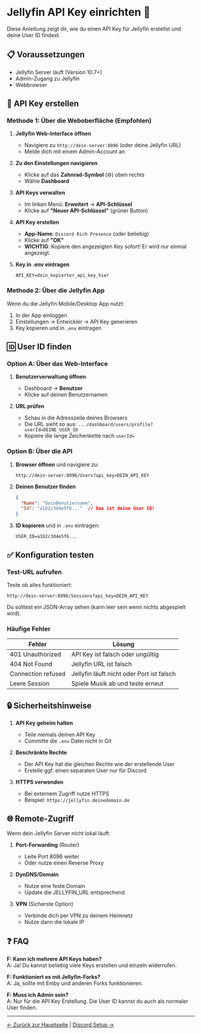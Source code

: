 # Jellyfin API Key einrichten 🔑

Diese Anleitung zeigt dir, wie du einen API Key für Jellyfin erstellst und deine User ID findest.

## 📋 Voraussetzungen

- Jellyfin Server läuft (Version 10.7+)
- Admin-Zugang zu Jellyfin
- Webbrowser

## 🔐 API Key erstellen

### Methode 1: Über die Weboberfläche (Empfohlen)

1. **Jellyfin Web-Interface öffnen**
   - Navigiere zu `http://dein-server:8096` (oder deine Jellyfin URL)
   - Melde dich mit einem Admin-Account an

2. **Zu den Einstellungen navigieren**
   - Klicke auf das **Zahnrad-Symbol** (⚙️) oben rechts
   - Wähle **Dashboard**

3. **API Keys verwalten**
   - Im linken Menü: **Erweitert** → **API-Schlüssel**
   - Klicke auf **"Neuer API-Schlüssel"** (grüner Button)

4. **API Key erstellen**
   - **App-Name**: `Discord Rich Presence` (oder beliebig)
   - Klicke auf **"OK"**
   - **WICHTIG**: Kopiere den angezeigten Key sofort! Er wird nur einmal angezeigt.

5. **Key in .env eintragen**
   ```env
   API_KEY=dein_kopierter_api_key_hier
   ```

### Methode 2: Über die Jellyfin App

Wenn du die Jellyfin Mobile/Desktop App nutzt:

1. In der App einloggen
2. Einstellungen → Entwickler → API Key generieren
3. Key kopieren und in `.env` eintragen

## 🆔 User ID finden

### Option A: Über das Web-Interface

1. **Benutzerverwaltung öffnen**
   - Dashboard → **Benutzer**
   - Klicke auf deinen Benutzernamen

2. **URL prüfen**
   - Schau in die Adresszeile deines Browsers
   - Die URL sieht so aus: `.../dashboard/users/profile?userId=DEINE_USER_ID`
   - Kopiere die lange Zeichenkette nach `userId=`

### Option B: Über die API

1. **Browser öffnen** und navigiere zu:
   ```
   http://dein-server:8096/Users?api_key=DEIN_API_KEY
   ```

2. **Deinen Benutzer finden**
   ```json
   {
     "Name": "DeinBenutzername",
     "Id": "a1b2c3d4e5f6..."  // Das ist deine User ID!
   }
   ```

3. **ID kopieren** und in `.env` eintragen:
   ```env
   USER_ID=a1b2c3d4e5f6...
   ```

## ✅ Konfiguration testen

### Test-URL aufrufen

Teste ob alles funktioniert:
```
http://dein-server:8096/Sessions?api_key=DEIN_API_KEY
```

Du solltest ein JSON-Array sehen (kann leer sein wenn nichts abgespielt wird).

### Häufige Fehler

| Fehler | Lösung |
|--------|---------|
| 401 Unauthorized | API Key ist falsch oder ungültig |
| 404 Not Found | Jellyfin URL ist falsch |
| Connection refused | Jellyfin läuft nicht oder Port ist falsch |
| Leere Session | Spiele Musik ab und teste erneut |

## 🔒 Sicherheitshinweise

1. **API Key geheim halten**
   - Teile niemals deinen API Key
   - Committe die `.env` Datei nicht in Git

2. **Beschränkte Rechte**
   - Der API Key hat die gleichen Rechte wie der erstellende User
   - Erstelle ggf. einen separaten User nur für Discord

3. **HTTPS verwenden**
   - Bei externem Zugriff nutze HTTPS
   - Beispiel: `https://jellyfin.deinedomain.de`

## 🌐 Remote-Zugriff

Wenn dein Jellyfin Server nicht lokal läuft:

1. **Port-Forwarding** (Router)
   - Leite Port 8096 weiter
   - Oder nutze einen Reverse Proxy

2. **DynDNS/Domain**
   - Nutze eine feste Domain
   - Update die JELLYFIN_URL entsprechend

3. **VPN** (Sicherste Option)
   - Verbinde dich per VPN zu deinem Heimnetz
   - Nutze dann die lokale IP

## ❓ FAQ

**F: Kann ich mehrere API Keys haben?**  
A: Ja! Du kannst beliebig viele Keys erstellen und einzeln widerrufen.

**F: Funktioniert es mit Jellyfin-Forks?**  
A: Ja, sollte mit Emby und anderen Forks funktionieren.

**F: Muss ich Admin sein?**  
A: Nur für die API Key Erstellung. Die User ID kannst du auch als normaler User finden.

---

[← Zurück zur Hauptseite](../README.md) | [Discord Setup →](discord-setup.md)
